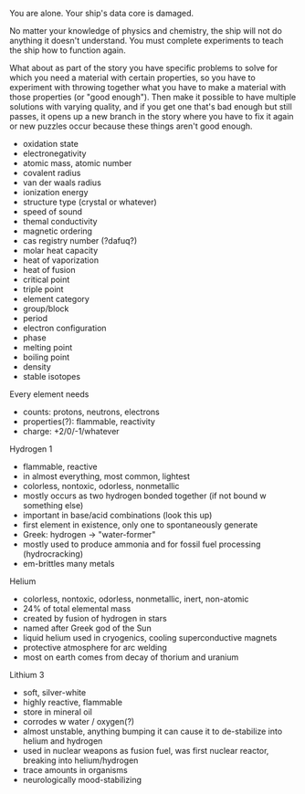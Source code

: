 You are alone. Your ship's data core is damaged.

No matter your knowledge of physics and chemistry, the ship will not do anything it doesn't understand. You must complete experiments to teach the ship how to function again.

What about as part of the story you have specific problems to solve for which you need a material with certain properties, so you have to experiment with throwing together what you have to make a material with those properties (or "good enough"). Then make it possible to have multiple solutions with varying quality, and if you get one that's bad enough but still passes, it opens up a new branch in the story where you have to fix it again or new puzzles occur because these things aren't good enough.

- oxidation state
- electronegativity
- atomic mass, atomic number
- covalent radius
- van der waals radius
- ionization energy
- structure type (crystal or whatever)
- speed of sound
- themal conductivity
- magnetic ordering
- cas registry number (?dafuq?)
- molar heat capacity
- heat of vaporization
- heat of fusion
- critical point
- triple point
- element category
- group/block
- period
- electron configuration
- phase
- melting point
- boiling point
- density
- stable isotopes

Every element needs
- counts: protons, neutrons, electrons
- properties(?): flammable, reactivity
- charge: +2/0/-1/whatever

Hydrogen 1
- flammable, reactive
- in almost everything, most common, lightest
- colorless, nontoxic, odorless, nonmetallic
- mostly occurs as two hydrogen bonded together (if not bound w something else)
- important in base/acid combinations (look this up)
- first element in existence, only one to spontaneously generate
- Greek: hydrogen -> "water-former"
- mostly used to produce ammonia and for fossil fuel processing (hydrocracking)
- em-brittles many metals

Helium
- colorless, nontoxic, odorless, nonmetallic, inert, non-atomic
- 24% of total elemental mass
- created by fusion of hydrogen in stars
- named after Greek god of the Sun
- liquid helium used in cryogenics, cooling superconductive magnets
- protective atmosphere for arc welding
- most on earth comes from decay of thorium and uranium

Lithium 3
- soft, silver-white
- highly reactive, flammable
- store in mineral oil
- corrodes w water / oxygen(?)
- almost unstable, anything bumping it can cause it to de-stabilize into helium and hydrogen
- used in nuclear weapons as fusion fuel, was first nuclear reactor, breaking into helium/hydrogen
- trace amounts in organisms
- neurologically mood-stabilizing
